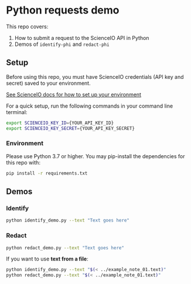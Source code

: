 # Python requests demo

This repo covers:

1. How to submit a request to the ScienceIO API in Python
2. Demos of `identify-phi` and `redact-phi`

## Setup

Before using this repo, you must have ScienceIO credentials (API key and secret) saved to your environment.

[See ScienceIO docs for how to set up your environment](https://docs.science.io/docs/configure-your-environment)

For a quick setup, run the following commands in your command line terminal:

```bash
export SCIENCEIO_KEY_ID={YOUR_API_KEY_ID}
export SCIENCEIO_KEY_SECRET={YOUR_API_KEY_SECRET}
```

### Environment

Please use Python 3.7 or higher. You may pip-install the dependencies for this repo with:

```bash
pip install -r requirements.txt
```

## Demos

### Identify

```bash
python identify_demo.py --text "Text goes here"
```

### Redact

```bash
python redact_demo.py --text "Text goes here"
```

If you want to use **text from a file**:

```bash
python identify_demo.py --text "$(< ../example_note_01.text)"
python redact_demo.py --text "$(< ../example_note_01.text)"
```
